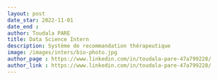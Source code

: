 ```yaml
---
layout: post
date_star: 2022-11-01 
date_end : 
author: Toudala PARE
title: Data Science Intern
description: Système de recommandation thérapeutique
image: /images/inters/bio-photo.jpg
author_page : https://www.linkedin.com/in/toudala-pare-47a799228/
author_link : https://www.linkedin.com/in/toudala-pare-47a799228/
---
```


